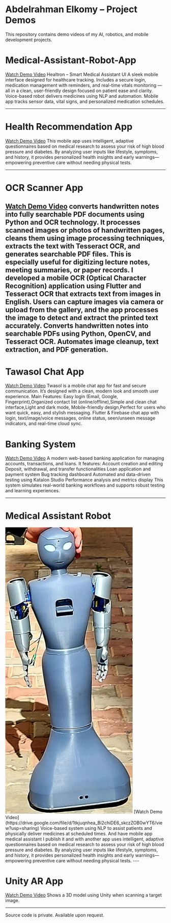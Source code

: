 # Abdelrahman Elkomy – Project Demos
This repository contains demo videos of my AI, robotics, and mobile development projects.

# Medical-Assistant-Robot-App

[Watch Demo Video](https://drive.google.com/file/d/1tkjuqnhea_Bi2chiDE6_skczZOB0wYT6/view?usp=drive_link)
Healtron – Smart Medical Assistant UI A sleek mobile interface designed for healthcare tracking. Includes a secure login, 
medication management with reminders, and real-time vitals monitoring — all in a clean, user-friendly design focused on patient ease and clarity.
Voice-based robot delivers medicines using NLP and automation. Mobile app tracks sensor data, vital signs, and personalized medication schedules.

---

# Health Recommendation App

[Watch Demo Video](https://drive.google.com/file/d/1qL-VLt4AwqhqMSNikt3eg_ELDRW_2TB-/view?usp=sharing)
This mobile app uses intelligent, adaptive questionnaires based on medical research to assess your risk of high blood pressure and diabetes. By analyzing user inputs 
like lifestyle, symptoms, and history, it provides personalized health insights and early warnings—empowering preventive care without needing physical tests.

---

# OCR Scanner App
[Watch Demo Video](https://drive.google.com/file/d/1JcVddVykNBbyyH2KZ5UK_l2chPby3AXQ/view?usp=sharing)
converts handwritten notes into fully searchable PDF documents using Python and OCR technology. It processes scanned images or photos of handwritten pages, 
cleans them using image processing techniques, extracts the text with Tesseract OCR, and generates searchable PDF files. This is especially useful for digitizing lecture notes,
meeting summaries, or paper records.
I developed a mobile OCR (Optical Character Recognition) application using Flutter and Tesseract OCR that extracts text from images in English. Users can capture images via camera 
or upload from the gallery, and the app processes the image to detect and extract the printed text accurately.
Converts handwritten notes into searchable PDFs using Python, OpenCV, and Tesseract OCR. Automates image cleanup, text extraction, and PDF generation.
---

# Tawasol Chat App
[Watch Demo Video](https://drive.google.com/file/d/1ebKvLc7duK8uLUTLNvBigswaNTwXDs81/view?usp=sharing)
Twasol is a mobile chat app for fast and secure communication. It’s designed with a clean, modern look and smooth user experience. Main Features:
Easy login (Email, Google, Fingerprint),Organized contact list (online/offline),Simple and clean chat interface,Light and dark mode,
Mobile-friendly design,Perfect for users who want quick, easy, and stylish messaging.
Flutter & Firebase chat app with login, text/image/voice messages, online status, seen/unseen message indicators, and real-time cloud sync.


# Banking System
[Watch Demo Video](https://drive.google.com/file/d/1jo-AJgWOx1AS8R2IwVGS3tvfQZd7KFmr/view?usp=sharing)
A modern web-based banking application for managing accounts, transactions, and loans. It features:
Account creation and editing
Deposit, withdrawal, and transfer functionalities
Loan application and payment system
Bug tracking dashboard
Automated and data-driven testing using Katalon Studio
Performance analysis and metrics display
This system simulates real-world banking workflows and supports robust testing and learning experiences.

---

# Medical Assistant Robot
<img src="./MyRobot.jpg" width="400"/>
[Watch Demo Video](https://drive.google.com/file/d/1tkjuqnhea_Bi2chiDE6_skczZOB0wYT6/view?usp=sharing)
Voice-based system using NLP to assist patients and physically deliver medicines at scheduled times.
And have mobile app medical assistant I publish it and with another app uses intelligent, adaptive questionnaires based on medical research to assess your risk of high blood pressure and diabetes. By analyzing user inputs like lifestyle, symptoms, and history, it provides personalized health insights and early warnings—empowering preventive care without needing physical tests.
---


# Unity AR App
[Watch Demo Video](https://drive.google.com/file/d/1MX1kOKQfE_m-3e9UZ4AodqXZArbyVWa5/view?usp=sharing)
Shows a 3D model using Unity when scanning a target image.

---


Source code is private. Available upon request.

